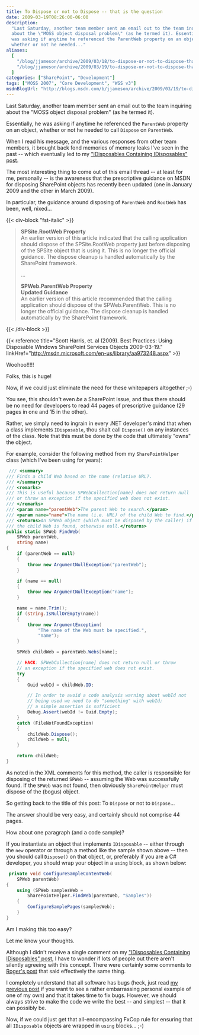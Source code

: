 ```yaml
---
title: To Dispose or not to Dispose -- that is the question
date: 2009-03-19T08:26:00-06:00
description:
  "Last Saturday, another team member sent an email out to the team inquiring
  about the \"MOSS object disposal problem\" (as he termed it). Essentially, he
  was asking if anytime he referenced the ParentWeb property on an object,
  whether or not he needed..."
aliases:
  [
    "/blog/jjameson/archive/2009/03/18/to-dispose-or-not-to-dispose-that-is-the-question.aspx",
    "/blog/jjameson/archive/2009/03/19/to-dispose-or-not-to-dispose-that-is-the-question.aspx",
  ]
categories: ["SharePoint", "Development"]
tags: ["MOSS 2007", "Core Development", "WSS v3"]
msdnBlogUrl: "http://blogs.msdn.com/b/jjameson/archive/2009/03/19/to-dispose-or-not-to-dispose-that-is-the-question.aspx"
---
```


Last Saturday, another team member sent an email out to the team inquiring about
the "MOSS object disposal problem" (as he termed it).

Essentially, he was asking if anytime he referenced the `ParentWeb` property on
an object, whether or not he needed to call `Dispose` on `ParentWeb`.

When I read his message, and the various responses from other team members, it
brought back fond memories of memory leaks I've seen in the past -- which
eventually led to my
["IDisposables Containing IDisposables" post](/blog/jjameson/2008/04/09/memory-leak-in-splimitedwebpartmanager-a-k-a-idisposables-containing-idisposables).

The most interesting thing to come out of this email thread -- at least for me,
personally -- is the awareness that the prescriptive guidance on MSDN for
disposing SharePoint objects has recently been updated (one in January 2009 and
the other in March 2009).

In particular, the guidance around disposing of `ParentWeb` and `RootWeb` has
been, well, nixed...

{{< div-block "fst-italic" >}}

> **SPSite.RootWeb Property**\
> An earlier version of this article indicated that the calling application
> should dispose of the SPSite.RootWeb property just before disposing of the
> SPSite object that is using it. This is no longer the official guidance. The
> dispose cleanup is handled automatically by the SharePoint framework.
>
> ...
>
> **SPWeb.ParentWeb Property**\
> **Updated Guidance**\
> An earlier version of this article recommended that the calling application
> should dispose of the SPWeb.ParentWeb. This is no longer the official
> guidance. The dispose cleanup is handled automatically by the SharePoint
> framework.

{{< /div-block >}}

{{< reference
title="Scott Harris, et. al (2009). Best Practices: Using Disposable Windows SharePoint Services Objects 2009-03-19."
linkHref="http://msdn.microsoft.com/en-us/library/aa973248.aspx" >}}

Woohoo!!!!!

Folks, this is huge!

Now, if we could just eliminate the need for these whitepapers altogether ;-)

You see, this shouldn't even _be_ a SharePoint issue, and thus there should be
no need for developers to read 44 pages of prescriptive guidance (29 pages in
one and 15 in the other).

Rather, we simply need to ingrain in every .NET developer's mind that when a
class implements `IDisposable`, thou shalt call `Dispose()` on any instances of
the class. Note that this must be done by the code that ultimately "owns" the
object.

For example, consider the following method from my `SharePointHelper` class
(which I've been using for years):

```C#
 /// <summary>
/// Finds a child Web based on the name (relative URL).
/// </summary>
/// <remarks>
/// This is useful because SPWebCollection[name] does not return null
/// or throw an exception if the specified web does not exist.
/// </remarks>
/// <param name="parentWeb">The parent Web to search.</param>
/// <param name="name">The name (i.e. URL) of the child Web to find.</param>
/// <returns>An SPWeb object (which must be disposed by the caller) if
/// the child Web is found, otherwise null.</returns>
public static SPWeb FindWeb(
    SPWeb parentWeb,
    string name)
{
    if (parentWeb == null)
    {
        throw new ArgumentNullException("parentWeb");
    }

    if (name == null)
    {
        throw new ArgumentNullException("name");
    }

    name = name.Trim();
    if (string.IsNullOrEmpty(name))
    {
        throw new ArgumentException(
            "The name of the Web must be specified.",
            "name");
    }

    SPWeb childWeb = parentWeb.Webs[name];

    // HACK: SPWebCollection[name] does not return null or throw
    // an exception if the specified web does not exist.
    try
    {
        Guid webId = childWeb.ID;

        // In order to avoid a code analysis warning about webId not
        // being used we need to do "something" with webId;
        // a simple assertion is sufficient
        Debug.Assert(webId != Guid.Empty);
    }
    catch (FileNotFoundException)
    {
        childWeb.Dispose();
        childWeb = null;
    }

    return childWeb;
}
```

As noted in the XML comments for this method, the caller is responsible for
disposing of the returned `SPWeb` -- assuming the Web was successfully found. If
the `SPWeb` was not found, then obviously `SharePointHelper` must dispose of the
(bogus) object.

So getting back to the title of this post: To `Dispose` or not to `Dispose`...

The answer should be very easy, and certainly should not comprise 44 pages.

How about one paragraph (and a code sample)?

If you instantiate an object that implements `IDisposable` -- either through the
`new` operator or through a method like the sample shown above -- then you
should call `Dispose()` on that object, or, preferably if you are a C#
developer, you should wrap your object in a `using` block, as shown below:

```C#
 private void ConfigureSampleContentWeb(
    SPWeb parentWeb)
{
    using (SPWeb samplesWeb =
        SharePointHelper.FindWeb(parentWeb, "Samples"))
    {
        ConfigureSamplePages(samplesWeb);
    }
}
```

Am I making this too easy?

Let me know your thoughts.

Although I didn't receive a single comment on my
["IDisposables Containing IDisposables" post](/blog/jjameson/2008/04/09/memory-leak-in-splimitedwebpartmanager-a-k-a-idisposables-containing-idisposables),
I have to wonder if lots of people out there aren't silently agreeing with this
concept. There were certainly some comments to
[Roger's post](http://blogs.msdn.com/rogerla/archive/2008/02/12/sharepoint-2007-and-wss-3-0-dispose-patterns-by-example.aspx)
that said effectively the same thing.

I completely understand that all software has bugs (heck, just read
[my previous post](/blog/jjameson/2009/03/19/argumentnullexception-with-optional-publishingpage-description-property-with-some-thoughts-on-breaking-the-build-too)
if you want to see a rather embarrassing personal example of one of my own) and
that it takes time to fix bugs. However, we should always strive to make the
code we write the best -- and simplest -- that it can possibly be.

Now, if we could just get that all-encompassing FxCop rule for ensuring that all
`IDisposable` objects are wrapped in `using` blocks... ;-)
